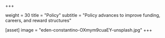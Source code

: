 +++

weight = 30
title = "Policy"
subtitle = "Policy advances to improve funding, careers, and reward structures"

[asset]
image = "eden-constantino-OXmym9cuaEY-unsplash.jpg"
+++
